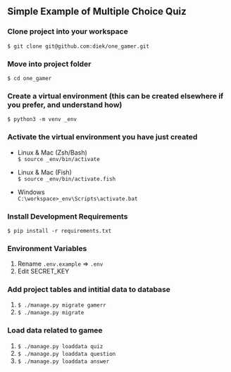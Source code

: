 ## Simple Example of Multiple Choice Quiz  

### Clone project into your workspace  
`$ git clone git@github.com:diek/one_gamer.git`  

### Move into project folder
`$ cd one_gamer`

### Create a virtual environment (this can be created elsewhere if you prefer, and understand how)  
`$ python3 -m venv _env`  

### Activate the virtual environment you have just created  
* Linux & Mac (Zsh/Bash)  
`$ source _env/bin/activate`  

* Linux & Mac (Fish)  
`$ source _env/bin/activate.fish`  

* Windows  
`C:\workspace>_env\Scripts\activate.bat`  


### Install Development Requirements  
`$ pip install -r requirements.txt`  

### Environment Variables  
1. Rename `.env.example` => `.env`
1. Edit SECRET_KEY

### Add project tables and intitial data to database
1.    `$ ./manage.py migrate gamerr`
1.    `$ ./manage.py migrate`


### Load data related to gamee
1.    `$ ./manage.py loaddata quiz`
1.    `$ ./manage.py loaddata question`
1.    `$ ./manage.py loaddata answer`
